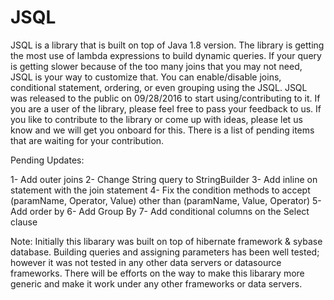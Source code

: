 # JSQL

JSQL is a library that is built on top of Java 1.8 version. The library is getting the most use of lambda expressions to build dynamic queries. If your query is getting slower because of the too many joins that you may not need, JSQL is your way to customize that. You can enable/disable joins, conditional statement, ordering, or even grouping using the JSQL. JSQL was released to the public on 09/28/2016 to start using/contributing to it. If you are a user of the library, please feel free to pass your feedback to us. If you like to contribute to the library or come up with ideas, please let us know and we will get you onboard for this. There is a list of pending items that are waiting for your contribution. 

Pending Updates:

  1- Add outer joins 
  2- Change String query to StringBuilder 
  3- Add inline on statement with the join statement 
  4- Fix the condition methods to accept (paramName, Operator, Value) other than (paramName, Value, Operator)
  5- Add order by 
  6- Add Group By 
  7- Add conditional columns on the Select clause 

Note: Initially this libarary was built on top of hibernate framework & sybase database. Building queries and assigning parameters has been well tested; however it was not tested in any other data servers or datasource frameworks. There will be efforts on the way to make this libarary more generic and make it work under any other frameworks or data servers.
